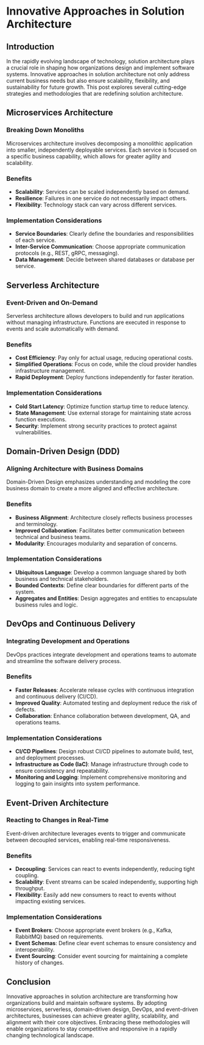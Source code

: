 # Innovative Approaches in Solution Architecture

## Introduction

In the rapidly evolving landscape of technology, solution architecture plays a crucial role in shaping how organizations design and implement software systems. Innovative approaches in solution architecture not only address current business needs but also ensure scalability, flexibility, and sustainability for future growth. This post explores several cutting-edge strategies and methodologies that are redefining solution architecture.

## Microservices Architecture

### Breaking Down Monoliths

Microservices architecture involves decomposing a monolithic application into smaller, independently deployable services. Each service is focused on a specific business capability, which allows for greater agility and scalability.

### Benefits

- **Scalability**: Services can be scaled independently based on demand.
- **Resilience**: Failures in one service do not necessarily impact others.
- **Flexibility**: Technology stack can vary across different services.

### Implementation Considerations

- **Service Boundaries**: Clearly define the boundaries and responsibilities of each service.
- **Inter-Service Communication**: Choose appropriate communication protocols (e.g., REST, gRPC, messaging).
- **Data Management**: Decide between shared databases or database per service.

## Serverless Architecture

### Event-Driven and On-Demand

Serverless architecture allows developers to build and run applications without managing infrastructure. Functions are executed in response to events and scale automatically with demand.

### Benefits

- **Cost Efficiency**: Pay only for actual usage, reducing operational costs.
- **Simplified Operations**: Focus on code, while the cloud provider handles infrastructure management.
- **Rapid Deployment**: Deploy functions independently for faster iteration.

### Implementation Considerations

- **Cold Start Latency**: Optimize function startup time to reduce latency.
- **State Management**: Use external storage for maintaining state across function executions.
- **Security**: Implement strong security practices to protect against vulnerabilities.

## Domain-Driven Design (DDD)

### Aligning Architecture with Business Domains

Domain-Driven Design emphasizes understanding and modeling the core business domain to create a more aligned and effective architecture.

### Benefits

- **Business Alignment**: Architecture closely reflects business processes and terminology.
- **Improved Collaboration**: Facilitates better communication between technical and business teams.
- **Modularity**: Encourages modularity and separation of concerns.

### Implementation Considerations

- **Ubiquitous Language**: Develop a common language shared by both business and technical stakeholders.
- **Bounded Contexts**: Define clear boundaries for different parts of the system.
- **Aggregates and Entities**: Design aggregates and entities to encapsulate business rules and logic.

## DevOps and Continuous Delivery

### Integrating Development and Operations

DevOps practices integrate development and operations teams to automate and streamline the software delivery process.

### Benefits

- **Faster Releases**: Accelerate release cycles with continuous integration and continuous delivery (CI/CD).
- **Improved Quality**: Automated testing and deployment reduce the risk of defects.
- **Collaboration**: Enhance collaboration between development, QA, and operations teams.

### Implementation Considerations

- **CI/CD Pipelines**: Design robust CI/CD pipelines to automate build, test, and deployment processes.
- **Infrastructure as Code (IaC)**: Manage infrastructure through code to ensure consistency and repeatability.
- **Monitoring and Logging**: Implement comprehensive monitoring and logging to gain insights into system performance.

## Event-Driven Architecture

### Reacting to Changes in Real-Time

Event-driven architecture leverages events to trigger and communicate between decoupled services, enabling real-time responsiveness.

### Benefits

- **Decoupling**: Services can react to events independently, reducing tight coupling.
- **Scalability**: Event streams can be scaled independently, supporting high throughput.
- **Flexibility**: Easily add new consumers to react to events without impacting existing services.

### Implementation Considerations

- **Event Brokers**: Choose appropriate event brokers (e.g., Kafka, RabbitMQ) based on requirements.
- **Event Schemas**: Define clear event schemas to ensure consistency and interoperability.
- **Event Sourcing**: Consider event sourcing for maintaining a complete history of changes.

## Conclusion

Innovative approaches in solution architecture are transforming how organizations build and maintain software systems. By adopting microservices, serverless, domain-driven design, DevOps, and event-driven architectures, businesses can achieve greater agility, scalability, and alignment with their core objectives. Embracing these methodologies will enable organizations to stay competitive and responsive in a rapidly changing technological landscape.
